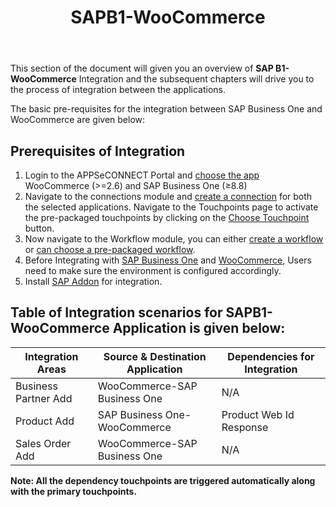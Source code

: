﻿---
title: "SAPB1-WooCommerce"
toc: true
tag: developers
category: "Integration"
deprecated: 
    url: "/processflow/overview-of-processflow"
    title: "Overview of ProcessFlow"
menus: 
    integration:
        title: "SAPB1-WooCommerce"
        icon: fa fa-wpexplorer
        identifier: sapwoocommerceintegration
---

This section of the document will given you an overview of **SAP B1- WooCommerce** Integration and the subsequent chapters  will drive 
you to the process of integration between the applications.

The basic pre-requisites for the integration between SAP Business One and WooCommerce are given below:

## Prerequisites of Integration

1.	Login to the APPSeCONNECT Portal and [choose the app]() WooCommerce (>=2.6) and SAP Business One (≥8.8)
2.	Navigate to the connections module and [create a connection]() for both the selected applications. Navigate to the Touchpoints page to activate the pre-packaged touchpoints 
    by clicking on the [Choose Touchpoint]() button.
3.	Now navigate to the Workflow module, you can either [create a workflow]() or [can choose a pre-packaged workflow]().
4.	Before Integrating with [SAP Business One]() and [WooCommerce](), Users need to make sure the environment is configured accordingly.
5.	Install [SAP Addon]() for integration.

## Table of Integration scenarios for SAPB1-WooCommerce Application is given below:

|Integration Areas|Source & Destination Application|Dependencies for Integration|
|---|-------------|---|
|Business Partner Add|WooCommerce-SAP Business One|N/A|
|Product Add|SAP Business One-WooCommerce|Product Web Id Response|
|Sales Order Add|WooCommerce-SAP Business One|N/A|

**Note: All the dependency touchpoints are triggered automatically along with the primary touchpoints.** 





